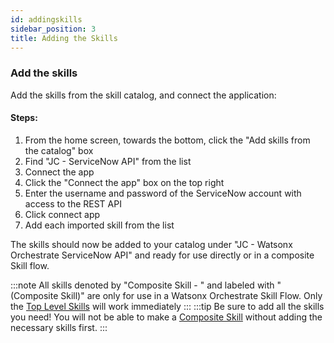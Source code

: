 ```yaml
---
id: addingskills
sidebar_position: 3
title: Adding the Skills
---
```


### Add the skills
Add the skills from the skill catalog, and connect the application:
#### Steps:
1. From the home screen, towards the bottom, click the "Add skills from the catalog" box
2. Find "JC - ServiceNow API" from the list
3. Connect the app
  1. Click the "Connect the app" box on the top right
  2. Enter the username and password of the ServiceNow account with access to the REST API
  3. Click connect app
4. Add each imported skill from the list

The skills should now be added to your catalog under "JC - Watsonx Orchestrate ServiceNow API" and ready for use directly or in a composite Skill flow.

:::note
All skills denoted by "Composite Skill - " and labeled with "(Composite Skill)" are only for use in a Watsonx Orchestrate Skill Flow. Only the [Top Level Skills](/servicenow//GettingStarted/skills#top-level-skills) will work immediately
:::
:::tip
Be sure to add all the skills you need! You will not be able to make a [Composite Skill](/servicenow//ImporttoWXO/compositeskills#composite-skills) without adding the necessary skills first.
:::